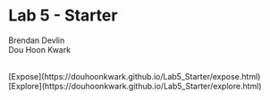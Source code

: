 # Lab 5 - Starter
Brendan Devlin <br>
Dou Hoon Kwark

<br>    
[Expose](https://douhoonkwark.github.io/Lab5_Starter/expose.html) <br>    
[Explore](https://douhoonkwark.github.io/Lab5_Starter/explore.html)
